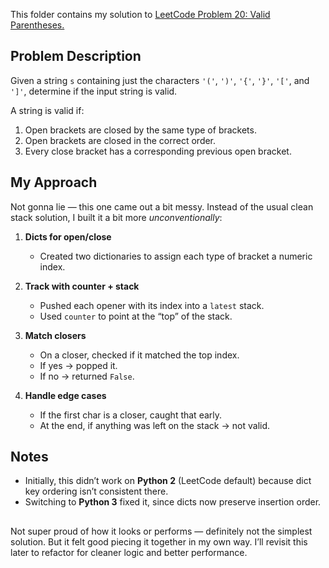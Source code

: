 This folder contains my solution to [LeetCode Problem 20: Valid Parentheses.](https://leetcode.com/problems/valid-parentheses/)

## **Problem Description**

Given a string `s` containing just the characters `'('`, `')'`, `'{'`, `'}'`, `'['`, and `']'`, determine if the input string is valid.  

A string is valid if:  
1. Open brackets are closed by the same type of brackets.  
2. Open brackets are closed in the correct order.  
3. Every close bracket has a corresponding previous open bracket.  

## **My Approach**

Not gonna lie — this one came out a bit messy. Instead of the usual clean stack solution, I built it a bit more *unconventionally*:  

1. **Dicts for open/close**  
   - Created two dictionaries to assign each type of bracket a numeric index.  

2. **Track with counter + stack**  
   - Pushed each opener with its index into a `latest` stack.  
   - Used `counter` to point at the “top” of the stack.  

3. **Match closers**  
   - On a closer, checked if it matched the top index.  
   - If yes → popped it.  
   - If no → returned `False`.  

4. **Handle edge cases**  
   - If the first char is a closer, caught that early.  
   - At the end, if anything was left on the stack → not valid.  

## **Notes**

- Initially, this didn’t work on **Python 2** (LeetCode default) because dict key ordering isn’t consistent there.  
- Switching to **Python 3** fixed it, since dicts now preserve insertion order.   

##

Not super proud of how it looks or performs — definitely not the simplest solution. But it felt good piecing it together in my own way. I’ll revisit this later to refactor for cleaner logic and better performance.  
